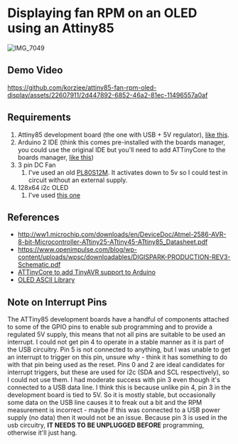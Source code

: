 # Displaying fan RPM on an OLED using an Attiny85

![IMG_7049](https://github.com/korziee/attiny85-fan-rpm-oled-display/assets/22607911/ff2b9151-4103-4ea4-8d0f-3252b90be812)


## Demo Video

https://github.com/korziee/attiny85-fan-rpm-oled-display/assets/22607911/2d447892-6852-46a2-81ec-11496557a0af

## Requirements

1. Attiny85 development board (the one with USB + 5V regulator), [like this](https://www.ebay.com.au/itm/191572154213).
2. Arduino 2 IDE (think this comes pre-installed with the boards manager, you could use the original IDE but you'll need to add ATTinyCore to the boards manager, [like this](https://github.com/SpenceKonde/ATTinyCore/blob/v2.0.0-devThis-is-the-head-submit-PRs-against-this/Installation.md))
3. 3 pin DC Fan
   1. I've used an old [PL80S12M](https://www.elecok.com/power-logic-pl80s12m-12v-0-14a-3wires-cooling-fan.html). It activates down to 5v so I could test in circuit without an external supply.
4. 128x64 i2c OLED
   1. I've used [this one](https://core-electronics.com.au/dual-colour-oled-display-128x64-yellow-and-blue.html)

## References

- http://ww1.microchip.com/downloads/en/DeviceDoc/Atmel-2586-AVR-8-bit-Microcontroller-ATtiny25-ATtiny45-ATtiny85_Datasheet.pdf
- https://www.openimpulse.com/blog/wp-content/uploads/wpsc/downloadables/DIGISPARK-PRODUCTION-REV3-Schematic.pdf
- [ATTinyCore to add TinyAVR support to Arduino](https://github.com/SpenceKonde/ATTinyCore)
- [OLED ASCII Library](https://github.com/greiman/SSD1306Ascii)

## Note on Interrupt Pins

The ATTiny85 development boards have a handful of components attached to some of the GPIO pins to enable sub programming and to provide a regulated 5V supply, this means that not all pins are suitable to be used an interrupt. I could not get pin 4 to operate in a stable manner as it is part of the USB circuitry. Pin 5 is not connected to anything, but I was unable to get an interrupt to trigger on this pin, unsure why - think it has something to do with that pin being used as the reset. Pins 0 and 2 are ideal candidates for interrupt triggers, but these are used for i2c (SDA and SCL respectively), so I could not use them. I had moderate success with pin 3 even though it's connected to a USB data line. I think this is because unlike pin 4, pin 3 in the development board is tied to 5V. So it is mostly stable, but occasionally some data on the USB line causes it to freak out a bit and the RPM measurement is incorrect - maybe if this was connected to a USB power supply (no data) then it would not be an issue. Because pin 3 is used in the usb circuitry, **IT NEEDS TO BE UNPLUGGED BEFORE** programming, otherwise it'll just hang.
